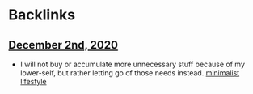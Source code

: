 
# Backlinks
## [December 2nd, 2020](<December 2nd, 2020.md>)
- I will not buy or accumulate more unnecessary stuff because of my lower-self, but rather letting go of those needs instead. [minimalist lifestyle](<minimalist lifestyle.md>)

